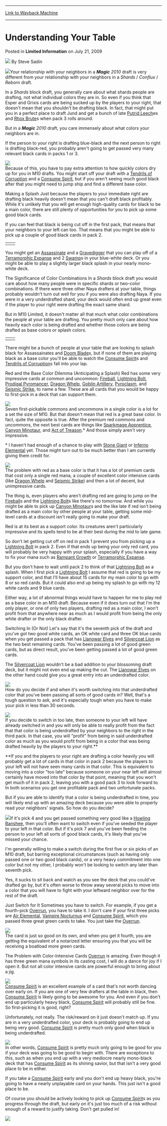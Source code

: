 
---
[Link to Wayback Machine](https://web.archive.org/web/20211127125103/https://magic.wizards.com/en/articles/archive/limited-information/understanding-your-table-2009-07-20)

[_metadata_:author]:- "Steve Sadin"
[_metadata_:description]:- "Your relationship with your neighbors in a Magic 2010 draft is very different from your relationship with your neighbors in a Shards / Conflux / Reborn draft. In a Shards block draft, you generally care about what shards people are drafting, not what individual colors they are in. So even if you think that Esper and Grixis cards are being sucked up by the players to your"
[_metadata_:generator]:- "Drupal 7 (http://drupal.org)"
[_metadata_:node]:- "188286"
[_metadata_:path_date]:- "2009-07-20"
[_metadata_:publish_date]:- "2009-07-21"
[_metadata_:source]:- "div-main-content"
[_metadata_:title]:- "Understanding Your Table"
[_metadata_:wayback_capture_timestamp]:- "2021-11-27 12:51:03"
[_metadata_:wayback_raw_url]:- "https://web.archive.org/web/20211127125103id_/https://magic.wizards.com/en/articles/archive/limited-information/understanding-your-table-2009-07-20"
[_metadata_:wayback_url]:- "https://magic.wizards.com/en/articles/archive/limited-information/understanding-your-table-2009-07-20"
---


Understanding Your Table
========================



 Posted in **Limited Information**
 on July 21, 2009 






![](https://media.magic.wizards.com/styles/auth_small/public/images/person/authorpic_SteveSadin.jpg)
By Steve Sadin











![](https://media.wizards.com/legacy//mtg/images/daily/li/li48_boosters.jpg)Your relationship with your neighbors in a ***Magic** 2010* draft is very different from your relationship with your neighbors in a *Shards* / *Conflux* / *Reborn* draft. 

In a *Shards* block draft, you generally care about what shards people are drafting, not what individual colors they are in. So even if you think that Esper and Grixis cards are being sucked up by the players to your right, that doesn't mean that you shouldn't be drafting black. In fact, that might put you in a perfect place to draft Jund and get a bunch of late [Putrid Leech](https://gatherer.wizards.com/Pages/Card/Details.aspx?name=Putrid+Leech)es and [Rhox Brute](https://gatherer.wizards.com/Pages/Card/Details.aspx?name=Rhox+Brute)s when pack 3 rolls around.

But in a ***Magic** 2010* draft, you care immensely about what colors your neighbors are in.

If the person to your right is drafting blue-black and the next person to right is drafting black-red, you probably aren't going to get passed very many relevant black cards in packs 1 or 3. 

![](https://media.wizards.com/legacy//mtg/images/daily/li/li48_colors.jpg)  
Because of this, you have to pay extra attention to how quickly colors dry up for you in M10 drafts. You might start off your draft with a [Tendrils of Corruption](https://gatherer.wizards.com/Pages/Card/Details.aspx?name=Tendrils+of+Corruption) and a [Consume Spirit](https://gatherer.wizards.com/Pages/Card/Details.aspx?name=Consume+Spirit), but if you aren't seeing much good black after that you might need to jump ship and find a different base color.

Making a Splash
Just because the players to your immediate right are drafting black heavily doesn't mean that you can't draft black profitably. While it's unlikely that you will get enough high-quality cards for black to be a main color, there are still plenty of opportunities for you to pick up some good black cards.

If you can feel that black is being cut off in the first pack, that means that your neighbors to your left can too. That means that you might be able to pick up a couple of good black cards in pack 2.



|  |  |
| --- | --- |
|  |  |

You might get an [Assassinate](https://gatherer.wizards.com/Pages/Card/Details.aspx?name=Assassinate) and a [Gravedigger](https://gatherer.wizards.com/Pages/Card/Details.aspx?name=Gravedigger) that you can play off of a [Terramorphic Expanse](https://gatherer.wizards.com/Pages/Card/Details.aspx?name=Terramorphic+Expanse) and 2 [Swamp](https://gatherer.wizards.com/Pages/Card/Details.aspx?name=Swamp)s in your blue-white deck. Or you might be able to play a slightly larger black splash in your nearly mono-white deck.

The Significance of Color Combinations
In a *Shards* block draft you would care about how many people were in specific shards or two-color combinations. If there were three other Naya drafters at your table, things probably wouldn't turn out well for you if you were also drafting Naya. If you were in a very underdrafted shard, your deck would often end up great even if the player to your right were drafting the exact same shard.

But in M10 Limited, it doesn't matter all that much what color combinations the people at your table are drafting. You pretty much only care about how heavily each color is being drafted and whether those colors are being drafted as base colors or splash colors.



|  |  |
| --- | --- |
|  |  |

There might be a bunch of people at your table that are looking to splash black for Assassainates and [Doom Blade](https://gatherer.wizards.com/Pages/Card/Details.aspx?name=Doom+Blade)s, but if none of them are playing black as a base color you'll be able to watch the [Consume Spirit](https://gatherer.wizards.com/Pages/Card/Details.aspx?name=Consume+Spirit)s and [Tendrils of Corruption](https://gatherer.wizards.com/Pages/Card/Details.aspx?name=Tendrils+of+Corruption)s fall into your lap.

Red and the Base Color Dilemma (Anticipating a Splash)
Red has some very impressive cards at common and uncommon: [Fireball](https://gatherer.wizards.com/Pages/Card/Details.aspx?name=Fireball), [Lightning Bolt](https://gatherer.wizards.com/Pages/Card/Details.aspx?name=Lightning+Bolt), [Prodigal Pyromancer](https://gatherer.wizards.com/Pages/Card/Details.aspx?name=Prodigal+Pyromancer), [Dragon Whelp](https://gatherer.wizards.com/Pages/Card/Details.aspx?name=Dragon+Whelp), [Goblin Artillery](https://gatherer.wizards.com/Pages/Card/Details.aspx?name=Goblin+Artillery), [Pyroclasm](https://gatherer.wizards.com/Pages/Card/Details.aspx?name=Pyroclasm), and [Seismic Strike](https://gatherer.wizards.com/Pages/Card/Details.aspx?name=Seismic+Strike), to name a few. These are all cards that you would be happy to first-pick in a deck that can support them. 

![](https://web.archive.org/web/20130609150502im_/http://wizards.com/mtg/images/daily/li/li48_7Cards.jpg)  
Seven first-pickable commons and uncommons in a single color is a lot for a set the size of M10. But that doesn't mean that red is a great base color. In fact, quite the opposite is true. After the premium red commons and uncommons, the next best cards are things like [Sparkmage Apprentice](https://gatherer.wizards.com/Pages/Card/Details.aspx?name=Sparkmage+Apprentice), [Canyon Minotaur](https://gatherer.wizards.com/Pages/Card/Details.aspx?name=Canyon+Minotaur), and [Act of Treason](https://gatherer.wizards.com/Pages/Card/Details.aspx?name=Act+of+Treason).\* And those simply aren't very impressive.

\* I haven't had enough of a chance to play with [Stone Giant](https://gatherer.wizards.com/Pages/Card/Details.aspx?name=Stone+Giant) or [Inferno Elemental](https://gatherer.wizards.com/Pages/Card/Details.aspx?name=Inferno+Elemental) yet. Those might turn out to be much better than I am currently giving them credit for.

![](https://web.archive.org/web/20130610145937im_/http://wizards.com/mtg/images/daily/li/li48_3Cards.jpg)  
The problem with red as a base color is that it has a lot of premium cards that cost only a single red mana, a couple of excellent color intensive cards (like [Dragon Whelp](https://gatherer.wizards.com/Pages/Card/Details.aspx?name=Dragon+Whelp) and [Seismic Strike](https://gatherer.wizards.com/Pages/Card/Details.aspx?name=Seismic+Strike)) and then a lot of decent, but unimpressive cards.

The thing is, even players who aren't drafting red are going to jump on the [Fireball](https://gatherer.wizards.com/Pages/Card/Details.aspx?name=Fireball)s and the [Lightning Bolt](https://gatherer.wizards.com/Pages/Card/Details.aspx?name=Lightning+Bolt)s like there's no tomorrow. And while you might be able to pick up [Canyon Minotaur](https://gatherer.wizards.com/Pages/Card/Details.aspx?name=Canyon+Minotaur)s and the like late if red isn't being drafted as a main color by other people at your table, getting some mid-level cards at a discount isn't really going to make your draft.

Red is at its best as a support color. Its creatures aren't particularly impressive and its spells tend to be at their best during the mid to late game.

So don't let getting cut off on red in pack 1 prevent you from picking up a [Lightning Bolt](https://gatherer.wizards.com/Pages/Card/Details.aspx?name=Lightning+Bolt) in pack 2. Even if that ends up being your only red card, you will probably be very happy with your splash, especially if you have a way to fix your mana such as [Rampant Growth](https://gatherer.wizards.com/Pages/Card/Details.aspx?name=Rampant+Growth) or [Terramorphic Expanse](https://gatherer.wizards.com/Pages/Card/Details.aspx?name=Terramorphic+Expanse).

But you don't have to wait until pack 2 to think of that [Lightning Bolt](https://gatherer.wizards.com/Pages/Card/Details.aspx?name=Lightning+Bolt) as a splash. When I first pick a [Lightning Bolt](https://gatherer.wizards.com/Pages/Card/Details.aspx?name=Lightning+Bolt) I assume that red is going to be my support color, and that I'll have about 15 cards for my main color to go with 8 or so red cards. But it could also end up being my splash to go with my 12 white cards and 9 blue cards.

Either way, a lot of abnormal things would have to happen for me to play red as a base color in an M10 draft. Because even if it does turn out that I'm the only player, or one of only two players, drafting red as a main color, I won't profit from that anywhere near as much as I would profit from being the only white drafter or the only black drafter.

Switching In (Or Not)
Let's say that it's the seventh pick of the draft and you've got two good white cards, an OK white card and three OK blue cards when you get passed a pack that has [Llanowar Elves](https://gatherer.wizards.com/Pages/Card/Details.aspx?name=Llanowar+Elves) and [Silvercoat Lion](https://gatherer.wizards.com/Pages/Card/Details.aspx?name=Silvercoat+Lion) as the two best remaining cards. You've been passing a lot of good green cards, but as direct result, you've been getting passed a lot of good green cards. 

The [Silvercoat Lion](https://gatherer.wizards.com/Pages/Card/Details.aspx?name=Silvercoat+Lion) wouldn't be a bad addition to your blossoming draft deck, but it might not even end up making the cut. The [Llanowar Elves](https://gatherer.wizards.com/Pages/Card/Details.aspx?name=Llanowar+Elves) on the other hand could give you a great entry into an underdrafted color.

[![](https://gatherer.wizards.com/Handlers/Image.ashx?type=card&name=Silvercoat+Lion)](https://gatherer.wizards.com/Pages/Card/Details.aspx?name=Silvercoat+Lion)  
How do you decide if and when it's worth switching into that underdrafted color that you've been passing all sorts of good cards in? Well, that's a tough question to ask, and it's especially tough when you have to make your pick in less than 30 seconds. 

[![](https://gatherer.wizards.com/Handlers/Image.ashx?type=card&name=Llanowar+Elves)](https://gatherer.wizards.com/Pages/Card/Details.aspx?name=Llanowar+Elves)  
If you decide to switch in too late, then someone to your left will have already switched in and you will only be able to really profit from the fact that that color is being underdrafted by your neighbors to the right in the third pack. In that case, you will "profit" from being in said underdrafted color as much as you would profit from being in a color that was being drafted heavily by the players to your right.\*\*

 \*\*If you and the players to your right are drafting a color heavily you will probably get a lot of cards in that color in pack 2 because the players to your left will not have seen many cards in that color. This is equivalent to moving into a color "too late" because someone on your near left will almost certainly have moved into that color by that point, meaning that you won't get much of it in pack 2, leaving you with a good pack 3 to look forward to. In both scenarios you get one profitable pack and two unfortunate packs.

But if you are able to identify that a color is being underdrafted in time, you will likely end up with an amazing deck because you were able to properly read your neighbors' signals. So how do you decide?

[![](https://gatherer.wizards.com/Handlers/Image.ashx?type=card&name=Howling+Banshee)](https://gatherer.wizards.com/Pages/Card/Details.aspx?name=Howling+Banshee)If it's pick 4 and you get passed something very good like a [Howling Banshee](https://gatherer.wizards.com/Pages/Card/Details.aspx?name=Howling+Banshee), then you'll often want to switch even if you've seeded the player to your left in that color. But if it's pick 7 and you've been feeding the person to your left all sorts of good black cards, it's likely that you've missed your chance.

I'm generally willing to make a switch during the first five or six picks of an M10 draft, but barring exceptional circumstances (such as having only passed one or two good black cards), or a very heavy commitment into one color but not my other, I probably won't be looking to switch any later than seventh pick.

Yes, it sucks to sit back and watch as you see the deck that you could've drafted go by, but it's often worse to throw away several picks to move into a color that you will have to fight with your leftward neighbor over for the rest of the draft.

Just Switch for It
Sometimes you have to switch. For example, if you get a fourth-pick [Overrun](https://gatherer.wizards.com/Pages/Card/Details.aspx?name=Overrun), you have to take it. I don't care if your first three picks are [Air Elemental](https://gatherer.wizards.com/Pages/Card/Details.aspx?name=Air+Elemental), [Vampire Nocturnus](https://gatherer.wizards.com/Pages/Card/Details.aspx?name=Vampire+Nocturnus) and [Consume Spirit](https://gatherer.wizards.com/Pages/Card/Details.aspx?name=Consume+Spirit), which you passed three great green cards to take. You just take the [Overrun](https://gatherer.wizards.com/Pages/Card/Details.aspx?name=Overrun). 

[![](https://gatherer.wizards.com/Handlers/Image.ashx?type=card&name=Overrun)](https://gatherer.wizards.com/Pages/Card/Details.aspx?name=Overrun)  
The card is just so good on its own, and when you get it fourth, you are getting the equivalent of a notarized letter ensuring you that you will be receiving a boatload more green cards.

The Problem with Color-Intensive Cards
[Overrun](https://gatherer.wizards.com/Pages/Card/Details.aspx?name=Overrun) is amazing. Even though it has three green mana symbols in its casting cost, I will do a dance for joy if I open it. But not all color intensive cards are powerful enough to bring about a jig.

[![](https://gatherer.wizards.com/Handlers/Image.ashx?type=card&name=Consume+Spirit)](https://gatherer.wizards.com/Pages/Card/Details.aspx?name=Consume+Spirit)  
[Consume Spirit](https://gatherer.wizards.com/Pages/Card/Details.aspx?name=Consume+Spirit) is an excellent example of a card that's not worth dancing over early on. If you are one of very few drafters at the table in black, then [Consume Spirit](https://gatherer.wizards.com/Pages/Card/Details.aspx?name=Consume+Spirit) is likely going to be awesome for you. And even if you don't end up particularly heavy black, [Consume Spirit](https://gatherer.wizards.com/Pages/Card/Details.aspx?name=Consume+Spirit) will probably still be fine. So first-picking it is good, right?

Unfortunately, not really. The risk/reward on it just doesn't match up. If you are in a very underdrafted color, your deck is probably going to end up being very good. [Consume Spirit](https://gatherer.wizards.com/Pages/Card/Details.aspx?name=Consume+Spirit) is pretty much only good when black is being underdrafted.

![](https://web.archive.org/web/20130610112300im_/http://wizards.com/mtg/images/daily/li/li48_consumeSpirit.jpg)  
In other words, [Consume Spirit](https://gatherer.wizards.com/Pages/Card/Details.aspx?name=Consume+Spirit) is pretty much only going to be good for you if your deck was going to be good to begin with. There are exceptions to this, such as when you end up with a very mediocre nearly mono-black deck that has [Consume Spirit](https://gatherer.wizards.com/Pages/Card/Details.aspx?name=Consume+Spirit) as its shining savior, but that isn't a very good place to be in either.

If you take a [Consume Spirit](https://gatherer.wizards.com/Pages/Card/Details.aspx?name=Consume+Spirit) early and you don't end up heavy black, you're going to have a nearly unplayable card on your hands. This just isn't a good place to be.

Of course you should be actively looking to pick up [Consume Spirit](https://gatherer.wizards.com/Pages/Card/Details.aspx?name=Consume+Spirit)s as you progress through the draft, but early on it's just too much of a risk without enough of a reward to justify taking. Don't get pulled in!

[![](https://media.wizards.com/legacy//mtg/images/daily/ads/m10_instores2.jpg)](/Magic/TCG/Products.aspx?x=mtg/tcg/products/magic2010)  






